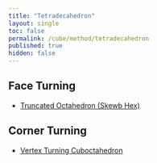 ```yaml
---
title: "Tetradecahedron"
layout: single
toc: false
permalink: /cube/method/tetradecahedron
published: true
hidden: false
---
```


<head>
  <base target="_self">
</head>



## Face Turning

- [Truncated Octahedron (Skewb Hex)](/cube/method/tetradecahedron/face_turning/truncated_octahedron_skewb_hex)



## Corner Turning

- [Vertex Turning Cuboctahedron](/cube/method/tetradecahedron/corner_turning/vertex_turning_cuboctahedron)
